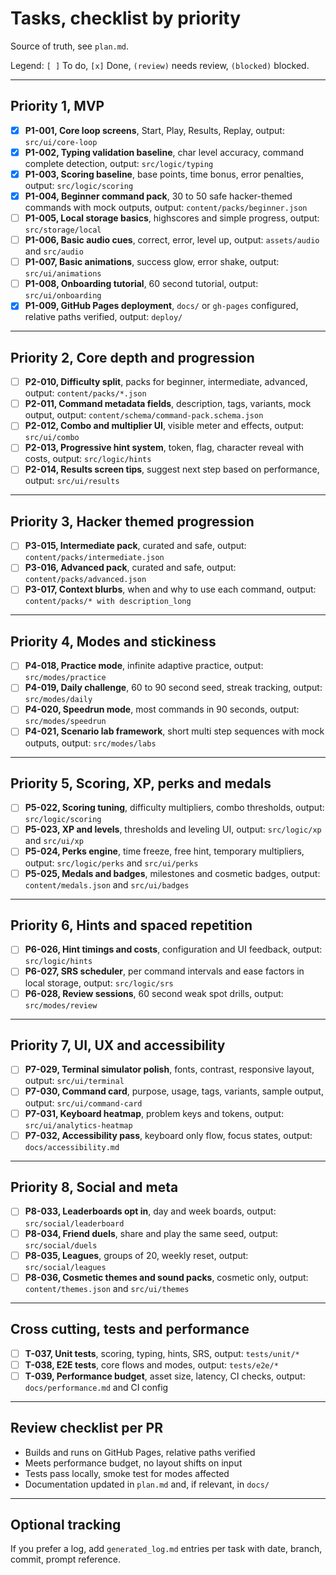 # Tasks, checklist by priority

Source of truth, see `plan.md`.

Legend: `[ ]` To do, `[x]` Done, `(review)` needs review, `(blocked)` blocked.

---

## Priority 1, MVP

* [x] **P1-001, Core loop screens**, Start, Play, Results, Replay, output: `src/ui/core-loop`
* [x] **P1-002, Typing validation baseline**, char level accuracy, command complete detection, output: `src/logic/typing`
* [x] **P1-003, Scoring baseline**, base points, time bonus, error penalties, output: `src/logic/scoring`
* [x] **P1-004, Beginner command pack**, 30 to 50 safe hacker-themed commands with mock outputs, output: `content/packs/beginner.json`
* [ ] **P1-005, Local storage basics**, highscores and simple progress, output: `src/storage/local`
* [ ] **P1-006, Basic audio cues**, correct, error, level up, output: `assets/audio` and `src/audio`
* [ ] **P1-007, Basic animations**, success glow, error shake, output: `src/ui/animations`
* [ ] **P1-008, Onboarding tutorial**, 60 second tutorial, output: `src/ui/onboarding`
* [x] **P1-009, GitHub Pages deployment**, `docs/` or `gh-pages` configured, relative paths verified, output: `deploy/`

---

## Priority 2, Core depth and progression

* [ ] **P2-010, Difficulty split**, packs for beginner, intermediate, advanced, output: `content/packs/*.json`
* [ ] **P2-011, Command metadata fields**, description, tags, variants, mock output, output: `content/schema/command-pack.schema.json`
* [ ] **P2-012, Combo and multiplier UI**, visible meter and effects, output: `src/ui/combo`
* [ ] **P2-013, Progressive hint system**, token, flag, character reveal with costs, output: `src/logic/hints`
* [ ] **P2-014, Results screen tips**, suggest next step based on performance, output: `src/ui/results`

---

## Priority 3, Hacker themed progression

* [ ] **P3-015, Intermediate pack**, curated and safe, output: `content/packs/intermediate.json`
* [ ] **P3-016, Advanced pack**, curated and safe, output: `content/packs/advanced.json`
* [ ] **P3-017, Context blurbs**, when and why to use each command, output: `content/packs/* with description_long`

---

## Priority 4, Modes and stickiness

* [ ] **P4-018, Practice mode**, infinite adaptive practice, output: `src/modes/practice`
* [ ] **P4-019, Daily challenge**, 60 to 90 second seed, streak tracking, output: `src/modes/daily`
* [ ] **P4-020, Speedrun mode**, most commands in 90 seconds, output: `src/modes/speedrun`
* [ ] **P4-021, Scenario lab framework**, short multi step sequences with mock outputs, output: `src/modes/labs`

---

## Priority 5, Scoring, XP, perks and medals

* [ ] **P5-022, Scoring tuning**, difficulty multipliers, combo thresholds, output: `src/logic/scoring`
* [ ] **P5-023, XP and levels**, thresholds and leveling UI, output: `src/logic/xp` and `src/ui/xp`
* [ ] **P5-024, Perks engine**, time freeze, free hint, temporary multipliers, output: `src/logic/perks` and `src/ui/perks`
* [ ] **P5-025, Medals and badges**, milestones and cosmetic badges, output: `content/medals.json` and `src/ui/badges`

---

## Priority 6, Hints and spaced repetition

* [ ] **P6-026, Hint timings and costs**, configuration and UI feedback, output: `src/logic/hints`
* [ ] **P6-027, SRS scheduler**, per command intervals and ease factors in local storage, output: `src/logic/srs`
* [ ] **P6-028, Review sessions**, 60 second weak spot drills, output: `src/modes/review`

---

## Priority 7, UI, UX and accessibility

* [ ] **P7-029, Terminal simulator polish**, fonts, contrast, responsive layout, output: `src/ui/terminal`
* [ ] **P7-030, Command card**, purpose, usage, tags, variants, sample output, output: `src/ui/command-card`
* [ ] **P7-031, Keyboard heatmap**, problem keys and tokens, output: `src/ui/analytics-heatmap`
* [ ] **P7-032, Accessibility pass**, keyboard only flow, focus states, output: `docs/accessibility.md`

---

## Priority 8, Social and meta

* [ ] **P8-033, Leaderboards opt in**, day and week boards, output: `src/social/leaderboard`
* [ ] **P8-034, Friend duels**, share and play the same seed, output: `src/social/duels`
* [ ] **P8-035, Leagues**, groups of 20, weekly reset, output: `src/social/leagues`
* [ ] **P8-036, Cosmetic themes and sound packs**, cosmetic only, output: `content/themes.json` and `src/ui/themes`

---

## Cross cutting, tests and performance

* [ ] **T-037, Unit tests**, scoring, typing, hints, SRS, output: `tests/unit/*`
* [ ] **T-038, E2E tests**, core flows and modes, output: `tests/e2e/*`
* [ ] **T-039, Performance budget**, asset size, latency, CI checks, output: `docs/performance.md` and CI config

---

## Review checklist per PR

* Builds and runs on GitHub Pages, relative paths verified
* Meets performance budget, no layout shifts on input
* Tests pass locally, smoke test for modes affected
* Documentation updated in `plan.md` and, if relevant, in `docs/`

---

## Optional tracking

If you prefer a log, add `generated_log.md` entries per task with date, branch, commit, prompt reference.
